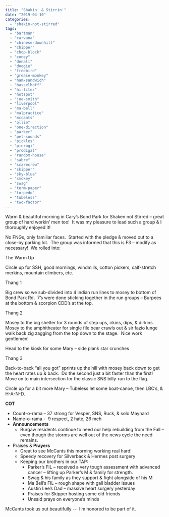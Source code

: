 ```yaml
---
title: "Shakin' & Stirrin'"
date: "2019-04-10"
categories: 
  - "shakin-not-stirred"
tags: 
  - "bartman"
  - "carvana"
  - "chinese-downhill"
  - "chipper"
  - "chop-block"
  - "coney"
  - "denali"
  - "doogie"
  - "freebird"
  - "grease-monkey"
  - "ham-sandwich"
  - "hasselhoff"
  - "hi-liter"
  - "hotspot"
  - "joe-smith"
  - "liverpool"
  - "ma-bell"
  - "malpractice"
  - "mccants"
  - "ollie"
  - "one-direction"
  - "parker"
  - "pet-sounds"
  - "pickles"
  - "pierogi"
  - "prodigal"
  - "random-house"
  - "sabre"
  - "scarecrow"
  - "skipper"
  - "sky-blue"
  - "smokey"
  - "swag"
  - "term-paper"
  - "torpedo"
  - "tubeless"
  - "two-factor"
---
```


Warm & beautiful morning in Cary’s Bond Park for Shaken not Stirred – great group of hard workin’ men too!  It was my pleasure to lead such a group & I thoroughly enjoyed it!

No FNGs, only familiar faces.  Started with the pledge & moved out to a close-by parking lot.  The group was informed that this is F3 – modify as necessary!  We rolled into:

The Warm Up

Circle up for SSH, good mornings, windmills, cotton pickers, calf-stretch merkins, mountain climbers, etc.

Thang 1

Big crew so we sub-divided into 4 indian run lines to mosey to bottom of Bond Park Rd.  7’s were done sticking together in the run groups – Burpees at the bottom & scorpion CDD’s at the top.  

Thang 2

Mosey to the big shelter for 3 rounds of step ups, irkins, dips, & dirkins.  Mosey to the amphitheater for single file bear crawls out & sir fazio lunge walk back zig zagging from the top down to the stage.  Nice work gentlemen!

Head to the kiosk for some Mary – side plank star crunches

Thang 3

Back-to-back “all you got” sprints up the hill with mosey back down to get the heart rates up & back.  Do the second just a bit faster than the first!  Move on to main intersection for the classic SNS billy-run to the flag. 

Circle up for a bit more Mary – Tubeless let some boat-canoe, then LBC’s, & H-A-N-D. 

**COT**

- Count-o-rama – 37 strong for Vesper, SNS, Ruck, & solo Maynard
- Name-o-rama -  9 respect, 2 hate, 26 meh
- **Announcements**
    - Burgaw residents continue to need our help rebuilding from the Fall – even though the storms are well out of the news cycle the need remains. 
- Praises & **Prayers**
    - Great to see McCants this morning working real hard!
    - Speedy recovery for Silverback & Hermes post surgery
    - Keeping our brothers in our TAP:
        - Parker’s FIL – received a very tough assessment with advanced cancer – lifting up Parker’s M & family for strength.
        - Swag & his family as they support & fight alongside of his M
        - Ma Bell’s FIL – rough shape with gall bladder issues
        - Austin Lee’s Dad – massive heart surgery yesterday
        - Praises for Skipper hosting some old friends
        - Unsaid prays on everyone’s minds

McCants took us out beautifully --  I’m honored to be part of it.
